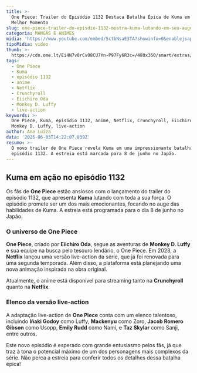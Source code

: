 ```yaml
---
title: >-
  One Piece: Trailer do Episódio 1132 Destaca Batalha Épica de Kuma em Seu
  Melhor Momento
slug: one-piece-trailer-do-episdio-1132-mostra-kuma-lutando-em-seu-auge-assista
categoria: MANGÁS E ANIMES
midia: 'https://www.youtube.com/embed/SctbNsaE3TA?showinfo=0&enablejsapi=1'
tipoMidia: video
thumb: >-
  https://cdn.ome.lt/Ei4N7v8rCv08CU7Yn-P97Fy6R3c=/480x360/smart/extras/conteudos/omelete_THUMB_-_2025-06-03T110302.596.png
tags:
  - One Piece
  - Kuma
  - episódio 1132
  - anime
  - Netflix
  - Crunchyroll
  - Eiichiro Oda
  - Monkey D. Luffy
  - live-action
keywords: >-
  One Piece, Kuma, episódio 1132, anime, Netflix, Crunchyroll, Eiichiro Oda,
  Monkey D. Luffy, live-action
author: Ana Luiza
data: '2025-06-03T14:22:07.839Z'
resumo: >-
  O novo trailer de One Piece revela Kuma em uma impressionante batalha no
  episódio 1132. A estreia está marcada para 8 de junho no Japão.
---
```


## Kuma em ação no episódio 1132

Os fãs de **One Piece** estão ansiosos com o lançamento do trailer do episódio 1132, que apresenta **Kuma** lutando com toda a sua força. O episódio promete ser um dos mais emocionantes, focando no auge das habilidades de Kuma. A estreia está programada para o dia 8 de junho no Japão.

### O universo de One Piece

**One Piece**, criado por **Eiichiro Oda**, segue as aventuras de **Monkey D. Luffy** e sua equipe na busca pelo tesouro lendário, o One Piece. Em 2023, a **Netflix** lançou uma versão live-action da série, que já foi renovada para uma segunda temporada. Além disso, a plataforma está planejando uma nova animação inspirada na obra original.

Atualmente, o anime está disponível para streaming tanto na **Crunchyroll** quanto na **Netflix**.

### Elenco da versão live-action

A adaptação live-action de **One Piece** conta com um elenco talentoso, incluindo **Iñaki Godoy** como Luffy, **Mackenyu** como Zoro, **Jacob Romero Gibson** como Usopp, **Emily Rudd** como Nami, e **Taz Skylar** como Sanji, entre outros.

Este novo episódio é esperado com grande entusiasmo pelos fãs, já que traz à tona o potencial máximo de um dos personagens mais complexos da série. Não perca a estreia para conferir todos os detalhes dessa batalha épica!
